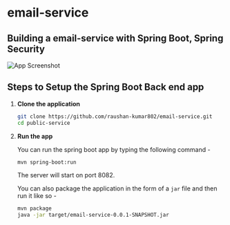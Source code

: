 # email-service
## Building a email-service with Spring Boot, Spring Security

![App Screenshot](screenshot.png)



## Steps to Setup the Spring Boot Back end app

1. **Clone the application**

	```bash
	git clone https://github.com/raushan-kumar802/email-service.git
	cd public-service
	```


2. **Run the app**

	You can run the spring boot app by typing the following command -

	```bash
	mvn spring-boot:run
	```

	The server will start on port 8082.

	You can also package the application in the form of a `jar` file and then run it like so -

	```bash
	mvn package
	java -jar target/email-service-0.0.1-SNAPSHOT.jar
